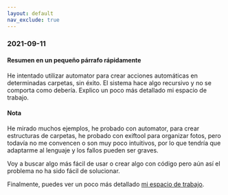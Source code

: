 ```yaml
---
layout: default
nav_exclude: true
---
```

### 2021-09-11

#### Resumen en un pequeño párrafo rápidamente
He intentado utilizar automator para crear acciones automáticas en determinadas carpetas, sin éxito. El sistema hace algo recursivo y no se comporta como debería. Explico un poco más detallado mi espacio de trabajo.

#### Nota
He mirado muchos ejemplos, he probado con automator, para crear estructuras de carpetas, he probado con exiftool para organizar fotos, pero todavía no me convencen o son muy poco intuitivos, por lo que tendría que adaptarme al lenguaje y los fallos pueden ser graves.

Voy a buscar algo más fácil de usar o crear algo con código pero aún así el problema no ha sido fácil de solucionar. 

Finalmente, puedes ver un poco más detallado [mi espacio de trabajo](../Trabajo/Espacio_de_trabajo.md).